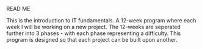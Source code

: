 READ ME

This is the introduction to IT fundamentals. A 12-week program where each week I will be working on a new project. The 12-weeks are seperated further into 3 phases - with each phase representing a difficulty. This program is designed so that each project can be built upon another.





